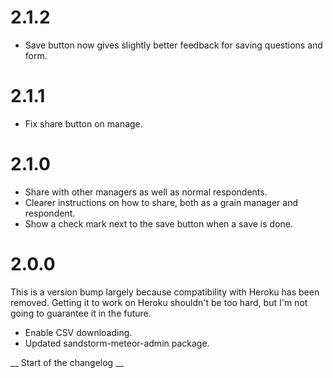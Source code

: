 # 2.1.2

* Save button now gives slightly better feedback for saving questions and form.

# 2.1.1

* Fix share button on manage.

# 2.1.0

* Share with other managers as well as normal respondents.
* Clearer instructions on how to share, both as a grain manager and respondent.
* Show a check mark next to the save button when a save is done.

# 2.0.0

This is a version bump largely because compatibility with Heroku has been removed. Getting it to work on Heroku shouldn't be too hard, but I'm not going to guarantee it in the future.

* Enable CSV downloading.
* Updated sandstorm-meteor-admin package.

__ Start of the changelog __
